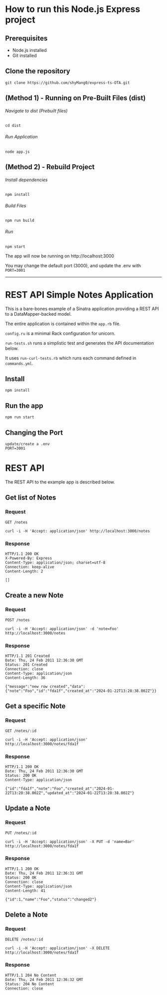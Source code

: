 # How to run this Node.js Express project

## Prerequisites
-   Node.js installed
-   Git installed

## Clone the repository

`git clone https://github.com/shyMang0/express-ts-OTA.git`

## (Method 1) - Running on Pre-Built Files (dist)

###### Navigate to dist (Prebuilt files)
`cd dist`

###### Run Application
`node app.js`


## (Method 2) - Rebuild Project

###### Install dependencies
   `npm install`
###### Build Files
   `npm run build`
###### Run
   `npm start`


The app will now be running on http://localhost:3000

You may change the default port (3000), and update the .env
   with `PORT=3001`


----------------------------------------------------
# REST API Simple Notes Application

This is a bare-bones example of a Sinatra application providing a REST
API to a DataMapper-backed model.

The entire application is contained within the `app.rb` file.

`config.ru` is a minimal Rack configuration for unicorn.

`run-tests.sh` runs a simplistic test and generates the API
documentation below.

It uses `run-curl-tests.rb` which runs each command defined in
`commands.yml`.

## Install

    npm install

## Run the app

    npm run start

## Changing the Port

    update/create a .env 
    PORT=3001

# REST API

The REST API to the example app is described below.

## Get list of Notes

### Request

`GET /notes`

    curl -i -H 'Accept: application/json' http://localhost:3000/notes

### Response

    HTTP/1.1 200 OK
    X-Powered-By: Express
    Content-Type: application/json; charset=utf-8
    Connection: keep-alive
    Content-Length: 2

    []

## Create a new Note

### Request

`POST /notes`

    curl -i -H 'Accept: application/json' -d 'note=Foo' http://localhost:3000/notes

### Response

    HTTP/1.1 201 Created
    Date: Thu, 24 Feb 2011 12:36:30 GMT
    Status: 201 Created
    Connection: close
    Content-Type: application/json
    Content-Length: 36

    {"message":"new row created","data":{"note":"Foo","id":"fda1f","created_at":"2024-01-22T13:28:38.002Z"}}

## Get a specific Note

### Request

`GET /notes/:id`

    curl -i -H 'Accept: application/json' http://localhost:3000/notes/fda1f

### Response

    HTTP/1.1 200 OK
    Date: Thu, 24 Feb 2011 12:36:30 GMT
    Status: 200 OK
    Content-Type: application/json

    {"id":"fda1f","note":"Foo","created_at":"2024-01-22T13:28:38.002Z","updated_at":"2024-01-22T13:28:38.002Z"}

## Update a Note

### Request

`PUT /notes/:id`

    curl -i -H 'Accept: application/json' -X PUT -d 'name=Bar' http://localhost:3000/notes/fda1f

### Response

    HTTP/1.1 200 OK
    Date: Thu, 24 Feb 2011 12:36:31 GMT
    Status: 200 OK
    Connection: close
    Content-Type: application/json
    Content-Length: 41

    {"id":1,"name":"Foo","status":"changed2"}

## Delete a Note

### Request

`DELETE /notes/:id`

    curl -i -H 'Accept: application/json' -X DELETE http://localhost:3000/notes/fda1f

### Response

    HTTP/1.1 204 No Content
    Date: Thu, 24 Feb 2011 12:36:32 GMT
    Status: 204 No Content
    Connection: close


